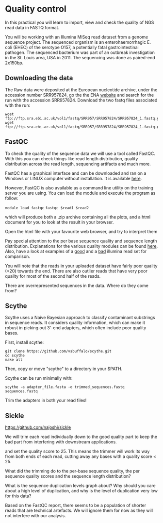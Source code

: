 # Quality control

In this practical you will learn to import, view and check the quality of NGS read data in FASTQ format.

You will be working with an Illumina MiSeq read dataset from a genome sequence project. The sequenced organism is an enterohaemorrhagic E. coli (EHEC) of the serotype O157, a potentially fatal gastrointestinal pathogen. The sequenced bacterium was part of an outbreak investigation in the St. Louis area, USA in 2011.
The sequencing was done as paired-end 2x150bp.

## Downloading the data

The Raw data were deposited at the European nucleotide archive, under the accession number SRR957824, go the the ENA [website](http://www.ebi.ac.uk/ena) and search for the run with the accession SRR957824. Download the two fastq files associated with the run:

```
wget ftp://ftp.sra.ebi.ac.uk/vol1/fastq/SRR957/SRR957824/SRR957824_1.fastq.gz
wget ftp://ftp.sra.ebi.ac.uk/vol1/fastq/SRR957/SRR957824/SRR957824_1.fastq.gz
```

## FastQC

To check the quality of the sequence data we will use a tool called FastQC. With this you can check things like read length distribution, quality distribution across the read length, sequencing artifacts and much more.

FastQC has a graphical interface and can be downloaded and ran on a Windows or LINUX computer without installation. It is available [here](http://www.bioinformatics.babraham.ac.uk/projects/fastqc/).

However, FastQC is also available as a command line utility on the training server you are using. You can load the module and execute the program as follow:

`module load fastqc`
`fastqc $read1 $read2`

which will produce both a .zip archive containing all the plots, and a html document for you to look at the result in your browser.

Open the html file with your favourite web browser, and try to interpret them

Pay special attention to the per base sequence quality and sequence length distribution. Explanations for the various quality modules can be found [here](http://www.bioinformatics.babraham.ac.uk/projects/fastqc/Help/3%20Analysis%20Modules/). Also, have a look at examples of a [good](http://www.bioinformatics.babraham.ac.uk/projects/fastqc/good_sequence_short_fastqc.html) and a [bad](http://www.bioinformatics.babraham.ac.uk/projects/fastqc/bad_sequence_fastqc.html) illumina read set for comparison.

You will note that the reads in your uploaded dataset have fairly poor quality (<20) towards the end. There are also outlier reads that have very poor quality for most of the second half of the reads.

There are overrepresented sequences in the data. Where do they come from?

## Scythe

Scythe uses a Naive Bayesian approach to classify contaminant substrings in sequence reads. It considers quality information, which can make it robust in picking out 3'-end adapters, which often include poor quality bases.

First, install scythe:

```
git clone https://github.com/vsbuffalo/scythe.git
cd scythe
make all
```

Then, copy or move "scythe" to a directory in your $PATH.

Scythe can be run minimally with:

`scythe -a adapter_file.fasta -o trimmed_sequences.fastq sequences.fastq`

Trim the adapters in both your read files!

## Sickle

https://github.com/najoshi/sickle

We will trim each read individually down to the good quality part to keep the bad part from interfering with downstream applications.

and set the quality score to 25. This means the trimmer will work its way from both ends of each read, cutting away any bases with a quality score < 25.


What did the trimming do to the per-base sequence quality, the per sequence quality scores and the sequence length distribution?

What is the sequence duplication levels graph about? Why should you care about a high level of duplication, and why is the level of duplication very low for this data?

Based on the FastQC report, there seems to be a population of shorter reads that are technical artefacts. We will ignore them for now as they will not interfere with our analysis.
